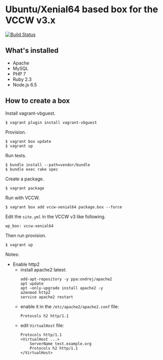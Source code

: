 # Ubuntu/Xenial64 based box for the VCCW v3.x

[![Build Status](https://travis-ci.org/vccw-team/vccw-xenial64.svg?branch=master)](https://travis-ci.org/vccw-team/vccw-xenial64)

## What's installed

* Apache
* MySQL
* PHP 7
* Ruby 2.3
* Node.js 6.5

## How to create a box

Install vagrant-vbguest.

```
$ vagrant plugin install vagrant-vbguest
```

Provision.

```
$ vagrant box update
$ vagrant up
```

Run tests.

```
$ bundle install --path=vendor/bundle
$ bundle exec rake spec
```

Create a package.

```
$ vagrant package
```

Run with VCCW.

```
$ vagrant box add vccw-xenial64 package.box --force
```

Edit the `site.yml` in the VCCW v3 like following.

```
wp_box: vccw-xenial64
```

Then run provision.

```
$ vagrant up
```

Notes:
* Enable http2
  * install apache2 latest:
    ```
    add-apt-repository -y ppa:ondrej/apache2
    apt update
    apt –only-upgrade install apache2 -y
    a2enmod http2
    service apache2 restart
    ```
  * enable it in the `/etc/apache2/apache2.conf` file:
    ```
    Protocols h2 http/1.1
    ```
  * edit `VirtualHost` file:
    ```
    Protocols http/1.1
    <VirtualHost ...>
        ServerName test.example.org
        Protocols h2 http/1.1
    </VirtualHost>
    ```
